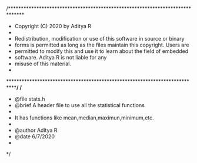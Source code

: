 /******************************************************************************
 * Copyright (C) 2020 by Aditya R
 *
 * Redistribution, modification or use of this software in source or binary
 * forms is permitted as long as the files maintain this copyright. Users are 
 * permitted to modify this and use it to learn about the field of embedded
 * software. Aditya R is not liable for any
 * misuse of this material. 
 *
 *****************************************************************************/
/**
 * @file stats.h 
 * @brief A header file to use all the statistical functions
 *
 * It has functions like mean,median,maximun,minimum,etc.
 *
 * @author Aditya R
 * @date 6/7/2020
 *
 */
